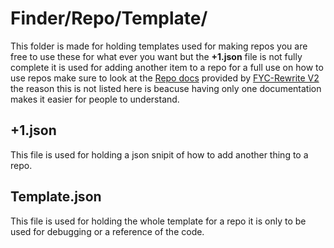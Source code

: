 # Finder/Repo/Template/
This folder is made for holding templates used for making repos you are free to use these for what ever you want but the **+1.json** file is not fully complete it is used for adding another item to a repo for a full use on how to use repos make sure to look at the [Repo docs](https://github.com/HttpAnimation/FYC-Rewrite-V2/tree/Repo-docs) provided by [FYC-Rewrite V2](https://github.com/HttpAnimation/FYC-Rewrite-V2) the reason this is not listed here is beacuse having only one documentation makes it easier for people to understand.

## +1.json
This file is used for holding a json snipit of how to add another thing to a repo.

## Template.json
This file is used for holding the whole template for a repo it is only to be used for debugging or a reference of the code.